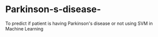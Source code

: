# Parkinson-s-disease-
To predict if patient is having Parkinson's disease or not using SVM in Machine Learning

